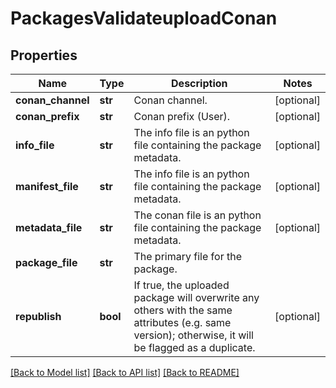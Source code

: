 # PackagesValidateuploadConan

## Properties
Name | Type | Description | Notes
------------ | ------------- | ------------- | -------------
**conan_channel** | **str** | Conan channel. | [optional] 
**conan_prefix** | **str** | Conan prefix (User). | [optional] 
**info_file** | **str** | The info file is an python file containing the package metadata. | [optional] 
**manifest_file** | **str** | The info file is an python file containing the package metadata. | [optional] 
**metadata_file** | **str** | The conan file is an python file containing the package metadata. | [optional] 
**package_file** | **str** | The primary file for the package. | 
**republish** | **bool** | If true, the uploaded package will overwrite any others with the same attributes (e.g. same version); otherwise, it will be flagged as a duplicate. | [optional] 

[[Back to Model list]](../README.md#documentation-for-models) [[Back to API list]](../README.md#documentation-for-api-endpoints) [[Back to README]](../README.md)


